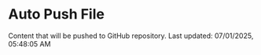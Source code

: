 # Auto Push File

Content that will be pushed to GitHub repository.
Last updated: 07/01/2025, 05:48:05 AM